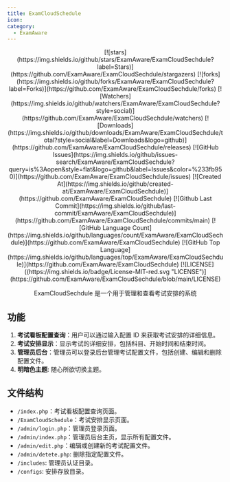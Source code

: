 ```yaml
---
title: ExamCloudSchedule
icon: 
category:
  - ExamAware
---
```


<div align="center">
[![stars](https://img.shields.io/github/stars/ExamAware/ExamCloudSechdule?label=Stars)](https://github.com/ExamAware/ExamCloudSechdule/stargazers) [![forks](https://img.shields.io/github/forks/ExamAware/ExamCloudSechdule?label=Forks)](https://github.com/ExamAware/ExamCloudSechdule/forks) [![Watchers](https://img.shields.io/github/watchers/ExamAware/ExamCloudSechdule?style=social)](https://github.com/ExamAware/ExamCloudSechdule/watchers) [![Downloads](https://img.shields.io/github/downloads/ExamAware/ExamCloudSechdule/total?style=social&label=Downloads&logo=github)](https://github.com/ExamAware/ExamCloudSechdule/releases) [![GitHub Issues](https://img.shields.io/github/issues-search/ExamAware/ExamCloudSechdule?query=is%3Aopen&style=flat&logo=github&label=Issues&color=%233fb950)](https://github.com/ExamAware/ExamCloudSechdule/issues) [![Created At](https://img.shields.io/github/created-at/ExamAware/ExamCloudSechdule)](https://github.com/ExamAware/ExamCloudSechdule) [![Github Last Commit](https://img.shields.io/github/last-commit/ExamAware/ExamCloudSechdule)](https://github.com/ExamAware/ExamCloudSechdule/commits/main) [![GitHub Language Count](https://img.shields.io/github/languages/count/ExamAware/ExamCloudSechdule)](https://github.com/ExamAware/ExamCloudSechdule) [![GitHub Top Language](https://img.shields.io/github/languages/top/ExamAware/ExamCloudSechdule)](https://github.com/ExamAware/ExamCloudSechdule) [![LICENSE]((https://img.shields.io/badge/License-MIT-red.svg "LICENSE")](https://github.com/ExamAware/ExamCloudSechdule/blob/main/LICENSE)

ExamCloudSechdule 是一个用于管理和查看考试安排的系统
</div>

## 功能
1. **考试看板配置查询**：用户可以通过输入配置 ID 来获取考试安排的详细信息。
2. **考试安排显示**：显示考试的详细安排，包括科目、开始时间和结束时间。
3. **管理员后台**：管理员可以登录后台管理考试配置文件，包括创建、编辑和删除配置文件。
4. **明暗色主题**: 随心所欲切换主题。

## 文件结构
- `/index.php`：考试看板配置查询页面。
- `/ExamCloudSchedule`：考试安排显示页面。
- `/admin/login.php`：管理员登录页面。
- `/admin/index.php`：管理员后台主页，显示所有配置文件。
- `/admin/edit.php`：编辑或创建新的考试配置文件。
- `/admin/detete.php`: 删除指定配置文件。
- `/includes`: 管理员认证目录。
- `/configs`: 安排存放目录。